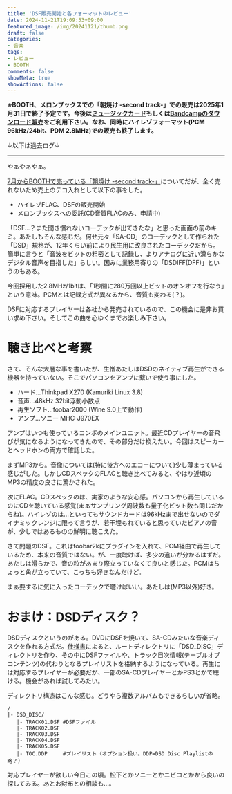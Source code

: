 ```yaml
---
title: 'DSF販売開始と各フォーマットのレビュー'
date: 2024-11-21T19:09:53+09:00
featured_image: /img/20241121/thumb.png
draft: false
categories:
- 音楽
tags:
- レビュー
- BOOTH
comments: false
showMeta: true
showActions: false
---
```


**※BOOTH、メロンブックスでの「朝焼け -second track-」での販売は2025年1月31日で終了予定です。今後は[ミュージックカード](https://nmimusic.booth.pm/items/6389085)もしくは[Bandcampのダウンロード販売](https://jinasanami.bandcamp.com/album/sunrise-colours-second-track)をご利用下さい。なお、同時にハイレゾフォーマット(PCM 96kHz/24bit、PDM 2.8MHz)での販売も終了します。**

↓以下は過去ログ↓

---
やぁやぁやぁ。

[7月からBOOTHで売っている「朝焼け -second track-」](https://nmimusic.booth.pm/items/5916436)についてだが、全く売れないため売上のテコ入れとして以下の事をした。

- ハイレゾFLAC、DSFの販売開始
- メロンブックスへの委託(CD音質FLACのみ、申請中)

「DSF…？また聞き慣れないコーデックが出てきたな」と思った画面の前のキミ。あたしもそんな感じだ。何せ元々「SA-CD」のコーデックとして作られた「DSD」規格が、12年くらい前により民生用に改良されたコーデックだから。簡単に言うと「音波をビットの粗密として記録し、よりアナログに近い滑らかなデジタル音声を目指した」らしい。因みに業務用寄りの「DSDIFF(DFF)」というのもある。

今回採用した2.8MHz/1bitは、「1秒間に280万回以上ビットのオンオフを行なう」という意味。PCMとは記録方式が異なるから、音質も変わる(？)。

DSFに対応するプレイヤーは各社から発売されているので、この機会に是非お買い求め下さい。そしてこの曲を心ゆくまでお楽しみ下さい。

# 聴き比べと考察
さて、そんな大層な事を書いたが、生憎あたしはDSDのネイティブ再生ができる機器を持っていない。そこでパソコンをアンプに繋いで使う事にした。

- ハード…Thinkpad X270 (Kamuriki Linux 3.8)
- 音声…48kHz 32bit浮動小数点
- 再生ソフト…foobar2000 (Wine 9.0上で動作)
- アンプ…ソニー MHC-J970EX

アンプはいつも使っているコンポのメインユニット。最近CDプレイヤーの音飛びが気になるようになってきたので、その部分だけ換えたい。今回はスピーカーとヘッドホンの両方で確認した。

まずMP3から。音像については(特に後方へのエコーについて)少し薄まっている感じがした。しかしCDスペックのFLACと聴き比べてみると、やはり近頃のMP3の精度の良さに驚かされた。

次にFLAC。CDスペックのは、実家のような安心感。パソコンから再生しているのにCDを聴いている感覚(まぁサンプリング周波数も量子化ビット数も同じだからね)。ハイレゾのは…といってもサウンドカードは96kHzまで出せないのでダイナミックレンジに限って言うが、若干埋もれていると思っていたピアノの音が、少しではあるものの鮮明に聴こえた。

さて問題のDSF。これはfoobar2kにプラグインを入れて、PCM経由で再生しているため、本来の音質ではない。が、一度聴けば、多少の違いが分かるはずだ。あたしは滑らかで、音の粒があまり際立っていなくて良いと感じた。PCMはちょっと角が立っていて、こっちも好きなんだけど。

まぁ要するに気に入ったコーデックで聴けばいい。あたしは(MP3以外)好き。

# おまけ：DSDディスク？
DSDディスクというのがある。DVDにDSFを焼いて、SA-CDみたいな音楽ディスクを作れる方式だ。[仕様書](https://dsd-guide.com/sites/default/files/white-papers/DSDDiscFormatSpecs.pdf)によると、ルートディレクトリに「DSD_DISC」ディレクトリを作り、その中にDSFファイルや、トラック目次情報(テーブルオブコンテンツ)の代わりとなるプレイリストを格納するようになっている。再生には対応するプレイヤーが必要だが、一部のSA-CDプレイヤーとかPS3とかで聴ける。機会があれば試してみたい。

ディレクトリ構造はこんな感じ。どうやら複数アルバムもできるらしいが省略。
```
/
|- DSD_DISC/
   |- TRACK01.DSF #DSFファイル
   |- TRACK02.DSF
   |- TRACK03.DSF
   |- TRACK04.DSF
   |- TRACK05.DSF
   |- TOC.DDP     #プレイリスト（オプション扱い。DDP=DSD Disc Playlistの略？)
```

対応プレイヤーが欲しい今日この頃。松下とかソニーとかニビコとかから良いの探してみる。あとお財布との相談も…。
